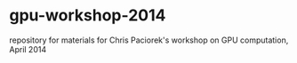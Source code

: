 gpu-workshop-2014
=================

repository for materials for Chris Paciorek's workshop on GPU computation, April 2014

